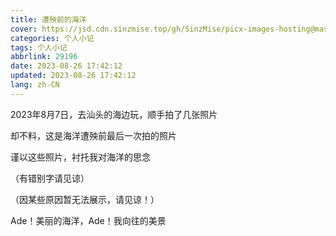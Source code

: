 ```yaml
---
title: 遭殃前的海洋
cover: https://jsd.cdn.sinzmise.top/gh/SinzMise/picx-images-hosting@master/20230826/1693055324987.6r5gsrqllx00.jpg
categories: 个人小记
tags: 个人小记
abbrlink: 29196
date: 2023-08-26 17:42:12
updated: 2023-08-26 17:42:12
lang: zh-CN
---
```

2023年8月7日，去汕头的海边玩，顺手拍了几张照片

却不料，这是海洋遭殃前最后一次拍的照片

谨以这些照片，衬托我对海洋的思念

（有错别字请见谅）

（因某些原因暂无法展示，请见谅！）

Ade！美丽的海洋，Ade！我向往的美景